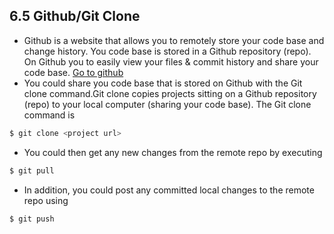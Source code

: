 ## 6.5 Github/Git Clone

- Github is a website that allows you to remotely store your code base and change history. You code base is stored in a Github repository (repo). On Github you to easily view your files & commit history and share your code base. [Go to github](https://github.com/)
- You could share you code base that is stored on Github with the Git clone command.Git clone copies projects sitting on a Github repository (repo) to your local computer (sharing your code base). The Git clone command is

```bash
$ git clone <project url>
```

- You could then get any new changes from the remote repo by executing

```bash
$ git pull
```

- In addition, you could post any committed local changes to the remote repo using

```bash
$ git push
```
